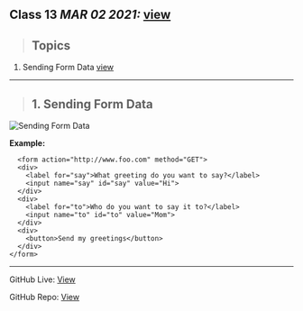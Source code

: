 ## Class 13  *MAR 02 2021:*   [view](https://anassawalha95.github.io/reading-notes/Code%20301/Class%2013)

> ## Topics

  1. Sending Form Data [view](https://developer.mozilla.org/en-US/docs/Learn/Forms/Sending_and_retrieving_form_data)


---

> ## 1. Sending Form Data

![Sending Form Data](https://www.guru99.com/images/2013/04/php_forms.png)

**Example:**

      <form action="http://www.foo.com" method="GET">
      <div>
        <label for="say">What greeting do you want to say?</label>
        <input name="say" id="say" value="Hi">
      </div>
      <div>
        <label for="to">Who do you want to say it to?</label>
        <input name="to" id="to" value="Mom">
      </div>
      <div>
        <button>Send my greetings</button>
      </div>
    </form>


---

GitHub Live: [View](https://anassawalha95.github.io/reading-notes/Code%20301/Class%2013)

GitHub Repo: [View](https://github.com/anassawalha95/reading-notes/tree/main/Code%20301)
